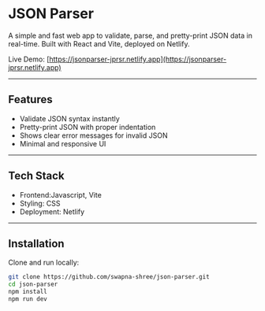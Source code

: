 # JSON Parser

A simple and fast web app to validate, parse, and pretty-print JSON data in real-time. Built with React and Vite, deployed on Netlify.

Live Demo: [https://jsonparser-jprsr.netlify.app](https://jsonparser-jprsr.netlify.app)

---

## Features
- Validate JSON syntax instantly
- Pretty-print JSON with proper indentation
- Shows clear error messages for invalid JSON
- Minimal and responsive UI

---

## Tech Stack
- Frontend:Javascript, Vite
- Styling: CSS
- Deployment: Netlify

---

## Installation
Clone and run locally:
```bash
git clone https://github.com/swapna-shree/json-parser.git
cd json-parser
npm install
npm run dev
